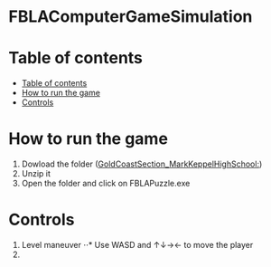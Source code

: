 # FBLAComputerGameSimulation
Table of contents
=================

<!--ts-->
   * [Table of contents](#table-of-contents)
   * [How to run the game](#how-to-run-the-game)
   * [Controls](#Controls)
<!--te-->
How to run the game
============

1. Dowload the folder ([GoldCoastSection_MarkKeppelHighSchool:](https://www.dropbox.com/s/zw8uktvhfj8xoo7/GoldCost%20Test.zip?dl=0 "Click here"))
2. Unzip it 
3. Open the folder and click on FBLAPuzzle.exe 

Controls
============
1. Level maneuver 
⋅⋅* Use WASD and ↑↓→← to move the player
2. 
